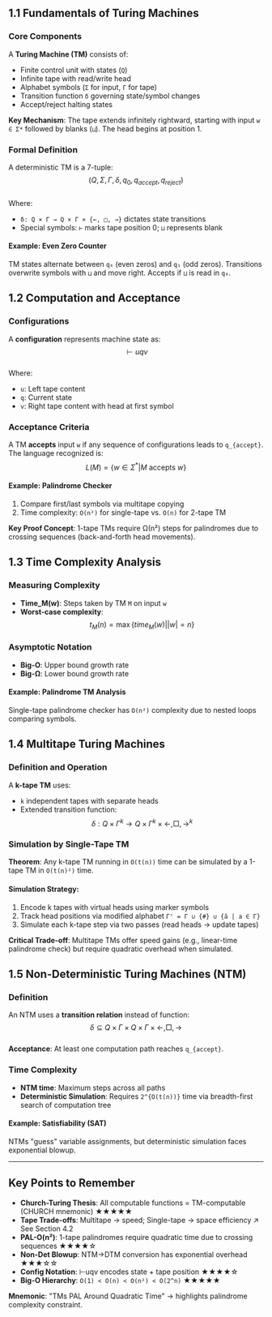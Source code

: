 ## 1.1 Fundamentals of Turing Machines
### Core Components
A **Turing Machine (TM)** consists of:  
- Finite control unit with states (`Q`)  
- Infinite tape with read/write head  
- Alphabet symbols (`Σ` for input, `Γ` for tape)  
- Transition function `δ` governing state/symbol changes  
- Accept/reject halting states  

**Key Mechanism**: The tape extends infinitely rightward, starting with input `w ∈ Σ*` followed by blanks (`⊔`). The head begins at position 1.

### Formal Definition
A deterministic TM is a 7-tuple:  
$$(Q, Σ, Γ, δ, q_0, q_{accept}, q_{reject})$$  
Where:  
- `δ: Q × Γ → Q × Γ × {←, □, →}` dictates state transitions  
- Special symbols: `⊢` marks tape position 0; `⊔` represents blank  

#### Example: Even Zero Counter
TM states alternate between `q₀` (even zeros) and `q₁` (odd zeros). Transitions overwrite symbols with `⊔` and move right. Accepts if `⊔` is read in `q₀`.

## 1.2 Computation and Acceptance
### Configurations
A **configuration** represents machine state as:  
$$⊢uqv$$  
Where:  
- `u`: Left tape content  
- `q`: Current state  
- `v`: Right tape content with head at first symbol  

### Acceptance Criteria
A TM **accepts** input `w` if any sequence of configurations leads to `q_{accept}`. The language recognized is:  
$$L(M) = \{w ∈ Σ^* | M \text{ accepts } w\}$$  

#### Example: Palindrome Checker
1. Compare first/last symbols via multitape copying  
2. Time complexity: `O(n²)` for single-tape vs. `O(n)` for 2-tape TM  

**Key Proof Concept**: 1-tape TMs require Ω(n²) steps for palindromes due to crossing sequences (back-and-forth head movements).

## 1.3 Time Complexity Analysis
### Measuring Complexity
- **Time_M(w)**: Steps taken by TM `M` on input `w`  
- **Worst-case complexity**:  
  $$t_M(n) = \max\{time_M(w) | |w| = n\}$$  

### Asymptotic Notation
- **Big-O**: Upper bound growth rate  
- **Big-Ω**: Lower bound growth rate  

#### Example: Palindrome TM Analysis
Single-tape palindrome checker has `O(n²)` complexity due to nested loops comparing symbols.

## 1.4 Multitape Turing Machines
### Definition and Operation
A **k-tape TM** uses:  
- `k` independent tapes with separate heads  
- Extended transition function:  
  $$δ: Q × Γ^k → Q × Γ^k × {←, □, →}^k$$  

### Simulation by Single-Tape TM
**Theorem**: Any k-tape TM running in `O(t(n))` time can be simulated by a 1-tape TM in `O(t(n)²)` time.  

#### Simulation Strategy:
1. Encode k tapes with virtual heads using marker symbols  
2. Track head positions via modified alphabet `Γ' = Γ ∪ {#} ∪ {̃a | a ∈ Γ}`  
3. Simulate each k-tape step via two passes (read heads → update tapes)

**Critical Trade-off**: Multitape TMs offer speed gains (e.g., linear-time palindrome check) but require quadratic overhead when simulated.

## 1.5 Non-Deterministic Turing Machines (NTM)
### Definition
An NTM uses a **transition relation** instead of function:  
$$δ ⊆ Q × Γ × Q × Γ × {←, □, →}$$  
**Acceptance**: At least one computation path reaches `q_{accept}`.

### Time Complexity
- **NTM time**: Maximum steps across all paths  
- **Deterministic Simulation**: Requires `2^{O(t(n))}` time via breadth-first search of computation tree  

#### Example: Satisfiability (SAT)
NTMs "guess" variable assignments, but deterministic simulation faces exponential blowup.

---

## Key Points to Remember
- **Church-Turing Thesis**: All computable functions = TM-computable (CHURCH mnemonic) ★★★★★  
- **Tape Trade-offs**: Multitape → speed; Single-tape → space efficiency ↗ See Section 4.2  
- **PAL-O(n²)**: 1-tape palindromes require quadratic time due to crossing sequences ★★★★☆  
- **Non-Det Blowup**: NTM→DTM conversion has exponential overhead ★★★☆☆  
- **Config Notation**: ⊢uqv encodes state + tape position ★★★★☆  
- **Big-O Hierarchy**: `O(1) < O(n) < O(n²) < O(2^n)` ★★★★★  

**Mnemonic**: "TMs PAL Around Quadratic Time" → highlights palindrome complexity constraint.